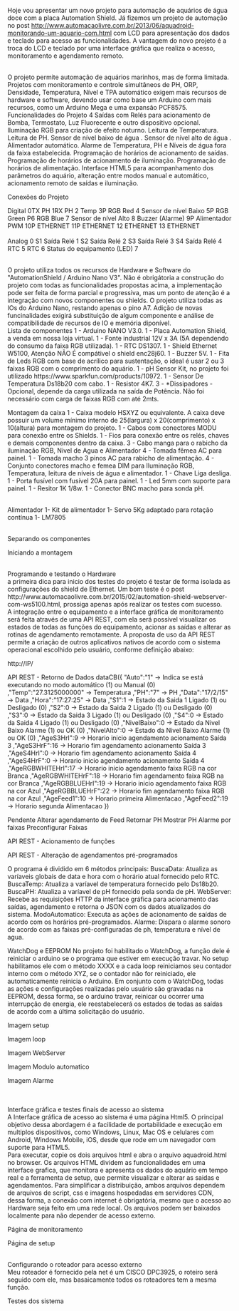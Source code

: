 

Hoje vou apresentar um novo projeto para automação de aquários de água doce com a placa Automation Shield. Já fizemos um projeto de automação no post http://www.automacaolivre.com.br/2013/06/aquadroid-monitorando-um-aquario-com.html com LCD para apresentação dos dados e teclado para acesso as funcionalidades. A vantagem do novo projeto é a troca do LCD e teclado por uma interface gráfica que realiza o acesso, monitoramento e agendamento remoto.

<br>
O projeto permite automação de aquários marinhos, mas de forma limitada. Projetos com monitoramento e controle simultâneos de PH, ORP, Densidade, Temperatura, Nível e TPA automático exigem mais recursos de hardware e software, devendo usar como base um Arduino com mais recursos, como um Arduino Mega e uma expansão PCF8575. 

<br>
Funcionalidades do Projeto
4 Saídas com Relés para acionamento de Bomba, Termostato, Luz Fluorecente e outro dispositivo opcional.
Iluminação RGB para criação de efeito noturno.
Leitura de Temperatura.
Leitura de PH.
Sensor de nível baixo de água .
Sensor de nível alto de água .
Alimentador automático.
Alarme de Temperatura, PH e Níveis de água fora da faixa estabelecida.
Programação de horários de acionamento de saídas.
Programação de horários de acionamento de iluminação.
Programação de horários de alimentação.
Interface HTML5 para acompanhamento dos parâmetros do aquário, alteração entre modos manual e automático, acionamento remoto de saídas e iluminação.
<br>

Conexões do Projeto

Digital
0TX        PH
1RX        PH
2          Temp
3P         RGB Red
4          Sensor de nível Baixo
5P         RGB Green
P6         RGB Blue
7          Sensor de nível Alto
8          Buzzer (Alarme)
9P         Alimentador PWM
10P        ETHERNET
11P        ETHERNET
12         ETHERNET
13         ETHERNET                         
<br>
Analog
0          S1 Saída Relé
1          S2 Saída Relé
2          S3 Saída Relé
3          S4 Saída Relé
4          RTC
5          RTC
6          Status do equipamento (LED)
7             

<br>
O projeto utiliza todos os recursos de Hardware e Software do "AutomationShield / Arduino Nano V3". Não é obrigátoria a construção do projeto com todas as funcionalidades propostas acima, a implementação pode ser feita de forma parcial e progressiva, mas um ponto de atenção é a integração com novos componentes ou shields. O projeto utiliza todas as IOs do Arduino Nano, restando apenas o pino A7. Adição de novas funcinalidades exigirá substituição de algum componente e análise de compatibilidade de recursos de IO e memória diponível.

<br>
Lista de componentes 
1 - Arduino NANO V3.0.
1 - Placa Automation Shield, a venda em nossa loja virtual.
1 - Fonte industrial 12V x 3A (5A dependendo do consumo da faixa RGB utilizada).
1 - RTC DS1307.
1 - Shield Ethernet W5100, Atenção NÃO É compátivel o shield enc28j60.
1 - Buzzer 5V.
1 - Fita de Leds RGB com base de acrílico para sustentação, o ideal é usar 2 ou 3 faixas RGB com o comprimento do aquário. 
1 - pH Sensor Kit, no projeto foi utilizado https://www.sparkfun.com/products/10972.
1 - Sensor De Temperatura Ds18b20 com cabo.
1 - Resistor 4K7.
3 - *Dissipadores  - Opcional, depende da carga utilizada na saída de Potência. Não foi necessário com carga de faixas RGB com até 2mts.

Montagem da caixa
1 - Caixa modelo HSXYZ ou equivalente. A caixa deve possuir um volume mínimo interno de 25(largura) x 20(comprimento) x 10(altura) para montagem do projeto.
1 - Cabos com conectores MODU para conexão entre os Shields.
1 - Fios para conexão entre os relés, chaves e demais componentes dentro da caixa.
3 - Cabo manga para o rabicho da iluminação RGB, Nivel de Agua e Alimentador
4 - Tomada fêmea AC para painel.
1 - Tomada macho 3 pinos AC para rabicho de alimentação.
4 - Conjunto conectores macho e femea DIM para Iluminação RGB, Temperatura, leitura de níveis de água e alimentador.
1 - Chave Liga desliga.
1 - Porta fusível com fusível 20A para painel.
1 - Led 5mm com suporte para painel.
1 - Resitor 1K 1/8w.
1 - Conector BNC macho para sonda pH. 

<br>
Alimentador
1- Kit de alimentador
1- Servo 5Kg adaptado para rotação contínua
1- LM7805 
<br>

<br>

Separando os componentes




Iniciando a montagem






<br>
Programando e testando o Hardware
<br>
a primeira dica para inicio dos testes do projeto é testar de forma isolada as configurações do shield de Ethernet. Um bom teste é o post http://www.automacaolivre.com.br/2015/02/automation-shield-webserver-com-ws5100.html, prossiga apenas após realizar os testes com sucesso.


<br>
A integração entre o equipamento e a interface gráfica de monitoramento será feita através de uma API REST, com ela será possível visualizar os estados de todas as funções do equipamento, acionar as saídas e alterar as rotinas de agendamento remotamente. A proposta de uso da API REST permite a criação de outros aplicativos nativos de acordo com o sistema operacional escolhido pelo usuário, conforme definição abaixo:

http://IP/

API REST - Retorno de Dados
dataCB({
"Auto":"1"   			-> Indica se está executando no modo automático (1) ou Manual (0)
,"Temp":"27.3125000000" -> Temperatura
,"PH":"7" 				-> PH
,"Data":"17/2/15"		-> Data
,"Hora":"17:27:25"		-> Data
,"S1":1					-> Estado da Saida 1  Ligado (1) ou Desligado (0)
,"S2":0					-> Estado da Saida 2  Ligado (1) ou Desligado (0)
,"S3":0					-> Estado da Saida 3  Ligado (1) ou Desligado (0)
,"S4":0					-> Estado da Saida 4  Ligado (1) ou Desligado (0)
,"NivelBaixo":0 		-> Estado da Nivel Baixo Alarme (1) ou OK (0)
,"NivelAlto":0 			-> Estado da Nivel Baixo Alarme (1) ou OK (0)
,"AgeS3HrI":9 			-> Horario inicio agendamento acionamento Saída 3
,"AgeS3HrF":16 			-> Horario fim agendamento acionamento Saída 3
,"AgeS4HrI":0 			-> Horario fim agendamento acionamento Saída 4
,"AgeS4HrF":0 			-> Horario inicio agendamento acionamento Saída 4
,"AgeRGBWHITEHrI":17 	-> Horario inicio agendamento faixa RGB na cor Branca
,"AgeRGBWHITEHrF":18 	-> Horario fim agendamento faixa RGB na cor Branca
,"AgeRGBBLUEHrI":19 	-> Horario inicio agendamento faixa RGB na cor Azul
,"AgeRGBBLUEHrF":22 	-> Horario fim agendamento faixa RGB na cor Azul
,"AgeFeed1":10 			-> Horario primeira Alimentacao
,"AgeFeed2":19 			-> Horario segunda Alimentacao
})

Pendente
Alterar agendamento de Feed
Retornar PH
Mostrar PH
Alarme por faixas
Preconfigurar Faixas


API REST - Acionamento de funções




API REST - Alteração de agendamentos pré-programados



O programa é dividido em 6 métodos principais:
BuscaData: Atualiza as varíaveis globais de data e hora com o horário atual fornecido pelo RTC.
BuscaTemp: Atualiza a varíavel de temperatura fornecido pelo Ds18b20.
BuscaPH:  Atualiza a varíavel de pH fornecido pela sonda de pH.
WebServer: Recebe as requisições HTTP da interface gráfica para acionamento das saídas, agendamento e retorna o JSON com os dados atualizados do sistema.
ModoAutomatico: Executa as ações de acionamento de saídas de acordo com os horários pré-programados.
Alarme: Dispara o alarme sonoro de acordo com as faixas pré-configuradas de ph, temperatura e nível de agua.


WatchDog e EEPROM
No projeto foi habilitado o WatchDog, a função dele é reiniciar o arduino se o programa que estiver em execução travar. No setup habilitamos ele com o método XXXX e a cada loop reiniciamos seu contador interno com o método XYZ, se o contador não for reiniciado, ele automaticamente reinicia o Arduino. Em conjunto com o WatchDog, todas as ações e configurações realizadas pelo usuário são gravadas na EEPROM, dessa forma, se o arduino travar, reinicar ou ocorrer uma interrupção de energia, ele reestabelecerá os estados de todas as saídas de acordo com a última solicitação do usuário. 
 
Imagem setup


Imagem loop


Imagem WebServer

Imagem Modulo automatico

Imagem Alarme


<br>



<br>
Interface gráfica e testes finais de acesso ao sistema
<br>
A Interface gráfica de acesso ao sistema é uma página Html5. O principal objetivo dessa abordagem é a facilidade de portabilidade e execução em multiplos dispositivos, como Windows, Linux, Mac OS e celulares com Android, Windows Mobile, iOS, desde que rode em um navegador com suporte para HTML5.

<br>
Para executar, copie os dois arquivos html e abra o arquivo aquadroid.html no browser. Os arquivos HTML dividem as funcionalidades em uma interface grafica, que monitora e apresenta os dados do aquário em tempo real e a ferramenta de setup, que permite visualizar e alterar as saidas e agendamentos. Para simplificar a distribuição, ambos arquivos dependem de arquivos de script, css e imagens hospedadas em servidores CDN, dessa forma, a conexão com internet é obrigatória, mesmo que o acesso ao Hardware seja feito em uma rede local. Os arquivos podem ser baixados localmente para não depender de acesso externo.
<br>

Página de monitoramento





Página de setup



<br>
Configurando o roteador para acesso externo
<br>
Meu roteador é fornecido pela net é um CISCO DPC3925, o roteiro será seguido com ele, mas basaicamente todos os roteadores tem a mesma função.


Testes dos sistema
